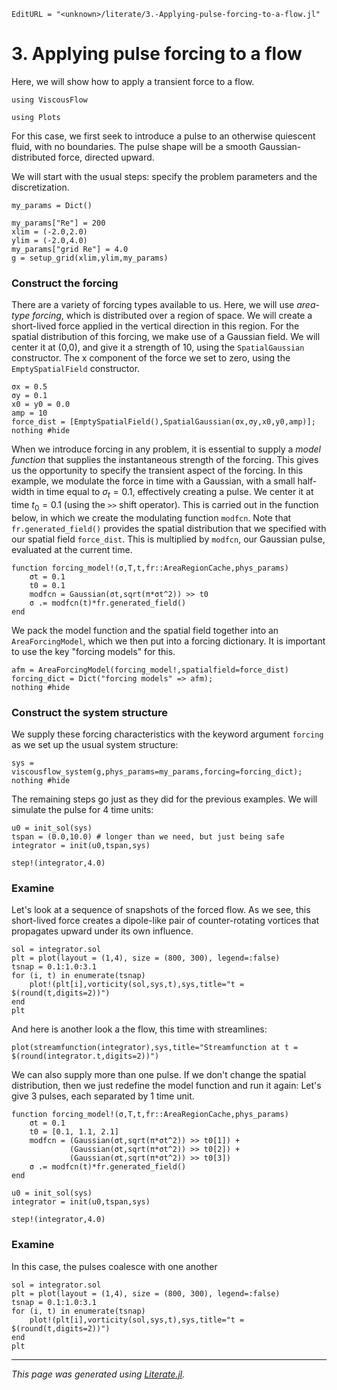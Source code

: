 ```@meta
EditURL = "<unknown>/literate/3.-Applying-pulse-forcing-to-a-flow.jl"
```

# 3. Applying pulse forcing to a flow
Here, we will show how to apply a transient force to a flow.

````@example 3.-Applying-pulse-forcing-to-a-flow
using ViscousFlow
````

````@example 3.-Applying-pulse-forcing-to-a-flow
using Plots
````

For this case, we first seek to introduce a pulse to an otherwise quiescent fluid,
with no boundaries. The pulse shape will be a smooth Gaussian-distributed force, directed upward.

We will start with the usual steps: specify the problem parameters and the discretization.

````@example 3.-Applying-pulse-forcing-to-a-flow
my_params = Dict()

my_params["Re"] = 200
xlim = (-2.0,2.0)
ylim = (-2.0,4.0)
my_params["grid Re"] = 4.0
g = setup_grid(xlim,ylim,my_params)
````

### Construct the forcing
There are a variety of forcing types available to us. Here, we will
use *area-type forcing*, which is distributed over a region of space.
We will create a short-lived force applied in the vertical direction in this region. For the
spatial distribution of this forcing, we make use of a Gaussian field. We will center it at (0,0), and
give it a strength of 10, using the `SpatialGaussian` constructor. The x component
of the force we set to zero, using the `EmptySpatialField` constructor.

````@example 3.-Applying-pulse-forcing-to-a-flow
σx = 0.5
σy = 0.1
x0 = y0 = 0.0
amp = 10
force_dist = [EmptySpatialField(),SpatialGaussian(σx,σy,x0,y0,amp)];
nothing #hide
````

When we introduce forcing in any problem, it is essential to
supply a *model function* that supplies the instantaneous strength of the
forcing. This gives us the opportunity to specify the transient
aspect of the forcing. In this example, we modulate the force in time with a Gaussian,
with a small half-width in time equal to $\sigma_t = 0.1$, effectively creating a pulse.
We center it at time $t_0 = 0.1$ (using the `>>` shift operator). This is carried out in the function below,
in which we create the modulating function `modfcn`.
Note that `fr.generated_field()` provides the spatial distribution that
we specified with our spatial field `force_dist`. This is multiplied
by `modfcn`, our Gaussian pulse, evaluated at the current time.

````@example 3.-Applying-pulse-forcing-to-a-flow
function forcing_model!(σ,T,t,fr::AreaRegionCache,phys_params)
    σt = 0.1
    t0 = 0.1
    modfcn = Gaussian(σt,sqrt(π*σt^2)) >> t0
    σ .= modfcn(t)*fr.generated_field()
end
````

We pack the model function and the spatial field together
into an `AreaForcingModel`, which we then put into a forcing dictionary.
It is important to use the key "forcing models" for this.

````@example 3.-Applying-pulse-forcing-to-a-flow
afm = AreaForcingModel(forcing_model!,spatialfield=force_dist)
forcing_dict = Dict("forcing models" => afm);
nothing #hide
````

### Construct the system structure
We supply these forcing characteristics with the keyword argument `forcing` as we
set up the usual system structure:

````@example 3.-Applying-pulse-forcing-to-a-flow
sys = viscousflow_system(g,phys_params=my_params,forcing=forcing_dict);
nothing #hide
````

The remaining steps go just as they did for the previous examples. We will simulate
the pulse for 4 time units:

````@example 3.-Applying-pulse-forcing-to-a-flow
u0 = init_sol(sys)
tspan = (0.0,10.0) # longer than we need, but just being safe
integrator = init(u0,tspan,sys)
````

````@example 3.-Applying-pulse-forcing-to-a-flow
step!(integrator,4.0)
````

### Examine
Let's look at a sequence of snapshots of the forced flow. As we see, this
short-lived force creates a dipole-like pair of counter-rotating vortices that propagates upward under its
own influence.

````@example 3.-Applying-pulse-forcing-to-a-flow
sol = integrator.sol
plt = plot(layout = (1,4), size = (800, 300), legend=:false)
tsnap = 0.1:1.0:3.1
for (i, t) in enumerate(tsnap)
    plot!(plt[i],vorticity(sol,sys,t),sys,title="t = $(round(t,digits=2))")
end
plt
````

And here is another look a the flow, this time with streamlines:

````@example 3.-Applying-pulse-forcing-to-a-flow
plot(streamfunction(integrator),sys,title="Streamfunction at t = $(round(integrator.t,digits=2))")
````

We can also supply more than one pulse. If we don't change the spatial
distribution, then we just redefine the model function and run it again:
Let's give 3 pulses, each separated by 1 time unit.

````@example 3.-Applying-pulse-forcing-to-a-flow
function forcing_model!(σ,T,t,fr::AreaRegionCache,phys_params)
    σt = 0.1
    t0 = [0.1, 1.1, 2.1]
    modfcn = (Gaussian(σt,sqrt(π*σt^2)) >> t0[1]) +
             (Gaussian(σt,sqrt(π*σt^2)) >> t0[2]) +
             (Gaussian(σt,sqrt(π*σt^2)) >> t0[3])
    σ .= modfcn(t)*fr.generated_field()
end
````

````@example 3.-Applying-pulse-forcing-to-a-flow
u0 = init_sol(sys)
integrator = init(u0,tspan,sys)
````

````@example 3.-Applying-pulse-forcing-to-a-flow
step!(integrator,4.0)
````

### Examine
In this case, the pulses coalesce with one another

````@example 3.-Applying-pulse-forcing-to-a-flow
sol = integrator.sol
plt = plot(layout = (1,4), size = (800, 300), legend=:false)
tsnap = 0.1:1.0:3.1
for (i, t) in enumerate(tsnap)
    plot!(plt[i],vorticity(sol,sys,t),sys,title="t = $(round(t,digits=2))")
end
plt
````

---

*This page was generated using [Literate.jl](https://github.com/fredrikekre/Literate.jl).*

